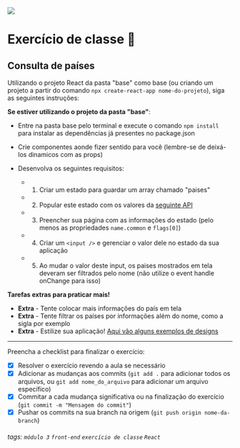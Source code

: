 ![](https://i.imgur.com/xG74tOh.png)

# Exercício de classe 🏫

## Consulta de países
Utilizando o projeto React da pasta "base" como base (ou criando um projeto a partir do comando `npx create-react-app nome-do-projeto`), siga as seguintes instruções:

**Se estiver utilizando o projeto da pasta "base"**:
- Entre na pasta base pelo terminal e execute o comando `npm install` para instalar as dependências já presentes no package.json

- Crie componentes aonde fizer sentido para você (lembre-se de deixá-los dinamicos com as props)
- Desenvolva os seguintes requisitos:
  - 1. Criar um estado para guardar um array chamado "paises"
  - 2. Popular este estado com os valores da [seguinte API](https://restcountries.com/v3/all)
  - 3. Preencher sua página com as informações do estado (pelo menos as propriedades `name.common` e `flags[0]`)
  - 4. Criar um `<input />` e gerenciar o valor dele no estado da sua aplicação
  - 5. Ao mudar o valor deste input, os paises mostrados em tela deveram ser filtrados pelo nome (não utilize o event handle onChange para isso)

**Tarefas extras para praticar mais!**
  - **Extra** - Tente colocar mais informações do país em tela
  - **Extra** - Tente filtrar os países por informações além do nome, como a sigla por exemplo
  - **Extra** - Estilize sua aplicação! [Aqui vão alguns exemplos de designs](https://dribbble.com/search/shots/popular/web-design?q=countries)

---

Preencha a checklist para finalizar o exercício:

- [X] Resolver o exercício revendo a aula se necessário
- [X] Adicionar as mudanças aos commits (`git add .` para adicionar todos os arquivos, ou `git add nome_do_arquivo` para adicionar um arquivo específico)
- [X] Commitar a cada mudança significativa ou na finalização do exercício (`git commit -m "Mensagem do commit"`)
- [X] Pushar os commits na sua branch na origem (`git push origin nome-da-branch`)

###### tags: `módulo 3` `front-end` `exercício de classe` `React`

